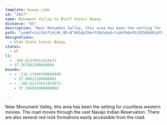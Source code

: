 ```yaml
---
template: byway.jade
id: "2017"
name: Monument Valley to Bluff Scenic Byway
distance: "45"
description: "Near Monument Valley, this area has been the setting for countless western movies. The road moves through the vast Navajo Indian Reservation. There are also several red rock formations easily accessible from the road."
path: "yxmbFv{a|SbSf{A|Ah_BD~B^bGhApIhArFtNzh@x@~Cx@nFb@nFD|BIhQUdBi@fBiArAoAl@o@PmADaDe@_Ha@gGTqGdA{[xKmD|AwIdFcFfEeEfEoGrIwGbKiQhYaKnOyBzDsApDy@fEUjCCfBLdFt@hFx@fCfBdE`yBl{D|HhOvBrFtBtGlfAjjDhVbv@~BzHhBlHvDbUnSrrAbBhMlO|yAnDd\\hAdEr@`Bz@rApBvBx@l@ba@vSrHfEtE~Cni@la@xB|Bt@`AvAxCz@xDlFld@rBhKfS`s@zC~IzCzG~DfHnHhLvb@zo@nL`R`EvErExDxDfCvEtBlElA|Ft@tIJnCKbRaBlG_A|EeB|BgAxAeAnPwNrCyBt@e@lDqAfDi@rDCvEPv_AzEbCDfFYhCe@rh@mNtIyApZmChFUvBXxB~@xAdAhBlDhCtFfCfHd@xBB`CGx@Q~@y@jBcGtG{AlBsDrGYdAL`AxDxCb@p@b@bAxA~EpAxBp@p@lFrDdClCr@rA|DlKbA`Bt@z@pUxQdC`BxB|@`F`AnBdA`CzB|[~i@~Mp]dCzGfA`Ex@xDn@jElAbNCzEOpBoAbJCdBHhP^hFhBzObAjKTl\\RfFn@jEtNzr@nCdK`T~r@xBhKn@tDj@lFxI`{@jBhPpBzLhCfJlhAdlDhFnKj~@n}AhSz]`IrMdb@ts@lC`EhErI~@`CzErOp@rAvBfCfBlAbM~GjG`EpCrChCfD~Ypf@pB`ErArDhBrIn@zGDzHc@~\\e@xk@UzMEnITpCb@zBtBnI~Klb@b[~jA|AjFzKrShCvDrDlE`FtElTzP~BvBzH~K`DhDbb@jX`BlAdBdBlBtCn@rAnD`LtI|YfBlFnBzD~AvBfBzAxElDvFpDbBxB^~@XtAt@rEl@dCxBzFdPd_@`Sle@dDfH`DrIz@xClAnGlIrn@|BhL~d@nzAdd@twAb@dA|ArBhCzA~r@bS"
designations: 
  - Utah State Scenic Byway
states: 
  - UT
ll: 
  - -109.62379551925672
  - 37.267492598648694
bounds: 
  - - -110.17498799999998
    - 37.00022100000001
  - - -109.62379551925672
    - 37.284691000000066

---
```


Near Monument Valley, this area has been the setting for countless western movies. The road moves through the vast Navajo Indian Reservation. There are also several red rock formations easily accessible from the road.